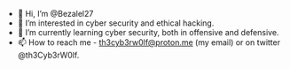 - 👋 Hi, I’m @Bezalel27
- 👀 I’m interested in cyber security and ethical hacking.
- 🌱 I’m currently learning cyber security, both in offensive and defensive.
- 📫 How to reach me - th3cyb3rw0lf@proton.me (my email) or on twitter @th3Cyb3rW0lf.
